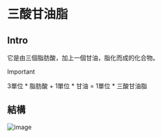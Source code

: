 # 三酸甘油脂
## Intro
它是由三個脂肪酸，加上一個甘油，脂化而成的化合物。

> [!IMPORTANT]
> 3單位 * 脂肪酸 + 1單位 * 甘油 = 1單位 * 三酸甘油脂

## 結構
![image](https://github.com/user-attachments/assets/bffd9b0f-5250-47d8-82cf-ba9a79b38b34)


